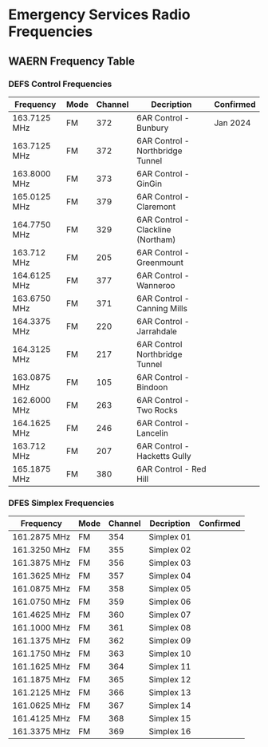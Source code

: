 # Emergency Services Radio Frequencies
## WAERN Frequency Table
### DEFS Control Frequencies
| Frequency | Mode | Channel | Decription | Confirmed |
| --- | --- | --- | --- | -- |
| 163.7125 MHz| FM | 372| 6AR Control  - Bunbury | Jan 2024 |
| 163.7125 MHz| FM | 372| 6AR Control - Northbridge Tunnel |  |
| 163.8000 MHz| FM | 373| 6AR Control - GinGin |  |
| 165.0125 MHz| FM | 379| 6AR Control  - Claremont |  |
| 164.7750 MHz| FM | 329| 6AR Control  - Clackline (Northam) |  |
| 163.712 MHz| FM | 205| 6AR Control - Greenmount |  |
| 164.6125 MHz| FM | 377| 6AR Control - Wanneroo |  |
| 163.6750 MHz| FM | 371| 6AR Control - Canning Mills |  |
| 164.3375 MHz| FM | 220| 6AR Control - Jarrahdale |  |
| 164.3125 MHz| FM | 217 | 6AR Control Northbridge Tunnel |  |
| 163.0875 MHz| FM | 105| 6AR Control - Bindoon |  |
| 162.6000 MHz| FM | 263| 6AR Control - Two Rocks |  |
| 164.1625 MHz| FM | 246| 6AR Control - Lancelin |  |
| 163.712 MHz| FM | 207| 6AR Control - Hacketts Gully  |  |
| 165.1875 MHz| FM | 380| 6AR Control - Red Hill |  |

### DFES Simplex Frequencies
| Frequency | Mode | Channel | Decription | Confirmed |
| --- | --- | --- | --- | -- |
| 161.2875 MHz| FM | 354| Simplex 01 | |
| 161.3250 MHz| FM | 355| Simplex 02 | |
| 161.3875 MHz| FM | 356| Simplex 03 | |
| 161.3625 MHz| FM | 357| Simplex 04 | |
| 161.0875 MHz| FM | 358| Simplex 05 | |
| 161.0750 MHz| FM | 359| Simplex 06 | |
| 161.4625 MHz| FM | 360| Simplex 07 | |
| 161.1000 MHz| FM | 361| Simplex 08 | |
| 161.1375 MHz| FM | 362| Simplex 09 | |
| 161.1750 MHz| FM | 363| Simplex 10 | |
| 161.1625 MHz| FM | 364| Simplex 11 | |
| 161.1875 MHz| FM | 365| Simplex 12 | |
| 161.2125 MHz| FM | 366| Simplex 13 | |
| 161.0625 MHz| FM | 367| Simplex 14 | |
| 161.4125 MHz| FM | 368| Simplex 15 | |
| 161.3375 MHz| FM | 369| Simplex 16 | |
